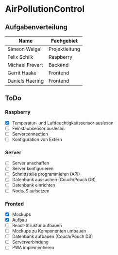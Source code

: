 # AirPollutionControl

## Aufgabenverteilung

|Name | Fachgebiet|
|-----|-----------|
|Simeon Weigel | Projektleitung |
|Felix Schilk | Raspberry|
|Michael Frevert | Backend|
|Gerrit Haake | Frontend|
|Daniels Haering | Frontend|

## ToDo

### Raspberry

- [x] Temperatur- und Luftfeuchtigkeitssensor auslesen
- [ ] Feinstaubsensor auslesen
- [ ] Serverconnection
- [ ] Konfiguration von Extern

### Server

- [ ] Server anschaffen
- [ ] Server konfigurieren
- [ ] Schnittstelle programmieren (API)
- [ ] Datenbank aussuchen (Couch/Pouch DB)
- [ ] Datenbank einrichten
- [ ] NodeJS aufsetzen 

### Fronted

- [x] Mockups
- [x] Aufbau 
- [ ] React-Struktur aufbauen
- [ ] Mockups zu Komponenten umbauen
- [ ] Datenbank aufbauen (Couch/Pouch DB)
- [ ] Serververbindung
- [ ] PWA implementieren
